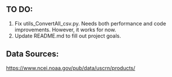 ## TO DO:
1. Fix utils_ConvertAll_csv.py. Needs both performance and code improvements. However, it works for now.
2. Update README.md to fill out project goals.

## Data Sources:
https://www.ncei.noaa.gov/pub/data/uscrn/products/
